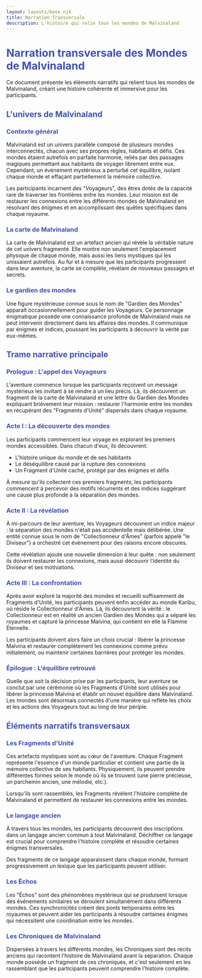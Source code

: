 ```yaml
---
layout: layouts/base.njk
title: Narration Transversale
description: L'histoire qui relie tous les mondes de Malvinaland
---
```


# Narration transversale des Mondes de Malvinaland

Ce document présente les éléments narratifs qui relient tous les mondes de Malvinaland, créant une histoire cohérente et immersive pour les participants.

## L'univers de Malvinaland

### Contexte général

Malvinaland est un univers parallèle composé de plusieurs mondes interconnectés, chacun avec ses propres règles, habitants et défis. Ces mondes étaient autrefois en parfaite harmonie, reliés par des passages magiques permettant aux habitants de voyager librement entre eux. Cependant, un événement mystérieux a perturbé cet équilibre, isolant chaque monde et effaçant partiellement la mémoire collective.

Les participants incarnent des "Voyageurs", des êtres dotés de la capacité rare de traverser les frontières entre les mondes. Leur mission est de restaurer les connexions entre les différents mondes de Malvinaland en résolvant des énigmes et en accomplissant des quêtes spécifiques dans chaque royaume.

### La carte de Malvinaland

La carte de Malvinaland est un artefact ancien qui révèle la véritable nature de cet univers fragmenté. Elle montre non seulement l'emplacement physique de chaque monde, mais aussi les liens mystiques qui les unissaient autrefois. Au fur et à mesure que les participants progressent dans leur aventure, la carte se complète, révélant de nouveaux passages et secrets.

### Le gardien des mondes

Une figure mystérieuse connue sous le nom de "Gardien des Mondes" apparaît occasionnellement pour guider les Voyageurs. Ce personnage énigmatique possède une connaissance profonde de Malvinaland mais ne peut intervenir directement dans les affaires des mondes. Il communique par énigmes et indices, poussant les participants à découvrir la vérité par eux-mêmes.

## Trame narrative principale

### Prologue : L'appel des Voyageurs

L'aventure commence lorsque les participants reçoivent un message mystérieux les invitant à se rendre à un lieu précis. Là, ils découvrent un fragment de la carte de Malvinaland et une lettre du Gardien des Mondes expliquant brièvement leur mission : restaurer l'harmonie entre les mondes en récupérant des "Fragments d'Unité" dispersés dans chaque royaume.

### Acte I : La découverte des mondes

Les participants commencent leur voyage en explorant les premiers mondes accessibles. Dans chacun d'eux, ils découvrent:
- L'histoire unique du monde et de ses habitants
- Le déséquilibre causé par la rupture des connexions
- Un Fragment d'Unité caché, protégé par des énigmes et défis

À mesure qu'ils collectent ces premiers fragments, les participants commencent à percevoir des motifs récurrents et des indices suggérant une cause plus profonde à la séparation des mondes.

### Acte II : La révélation

À mi-parcours de leur aventure, les Voyageurs découvrent un indice majeur : la séparation des mondes n'était pas accidentelle mais délibérée. Une entité connue sous le nom de "Collectionneur d'Âmes" (parfois appelé "le Diviseur") a orchestré cet événement pour des raisons encore obscures.

Cette révélation ajoute une nouvelle dimension à leur quête : non seulement ils doivent restaurer les connexions, mais aussi découvrir l'identité du Diviseur et ses motivations.

### Acte III : La confrontation

Après avoir exploré la majorité des mondes et recueilli suffisamment de Fragments d'Unité, les participants peuvent enfin accéder au monde Karibu, où réside le Collectionneur d'Âmes. Là, ils découvrent la vérité : le Collectionneur est en réalité un ancien Gardien des Mondes qui a séparé les royaumes et capturé la princesse Malvina, qui contient en elle la Flamme Éternelle.

Les participants doivent alors faire un choix crucial : libérer la princesse Malvina et restaurer complètement les connexions comme prévu initialement, ou maintenir certaines barrières pour protéger les mondes.

### Épilogue : L'équilibre retrouvé

Quelle que soit la décision prise par les participants, leur aventure se conclut par une cérémonie où les Fragments d'Unité sont utilisés pour libérer la princesse Malvina et établir un nouvel équilibre dans Malvinaland. Les mondes sont désormais connectés d'une manière qui reflète les choix et les actions des Voyageurs tout au long de leur périple.

## Éléments narratifs transversaux

### Les Fragments d'Unité

Ces artefacts mystiques sont au cœur de l'aventure. Chaque Fragment représente l'essence d'un monde particulier et contient une partie de la mémoire collective de ses habitants. Physiquement, ils peuvent prendre différentes formes selon le monde où ils se trouvent (une pierre précieuse, un parchemin ancien, une mélodie, etc.).

Lorsqu'ils sont rassemblés, les Fragments révèlent l'histoire complète de Malvinaland et permettent de restaurer les connexions entre les mondes.

### Le langage ancien

À travers tous les mondes, les participants découvrent des inscriptions dans un langage ancien commun à tout Malvinaland. Déchiffrer ce langage est crucial pour comprendre l'histoire complète et résoudre certaines énigmes transversales.

Des fragments de ce langage apparaissent dans chaque monde, formant progressivement un lexique que les participants peuvent utiliser.

### Les Échos

Les "Échos" sont des phénomènes mystérieux qui se produisent lorsque des événements similaires se déroulent simultanément dans différents mondes. Ces synchronicités créent des ponts temporaires entre les royaumes et peuvent aider les participants à résoudre certaines énigmes qui nécessitent une coordination entre les mondes.

### Les Chroniques de Malvinaland

Dispersées à travers les différents mondes, les Chroniques sont des récits anciens qui racontent l'histoire de Malvinaland avant la séparation. Chaque monde possède un fragment de ces chroniques, et c'est seulement en les rassemblant que les participants peuvent comprendre l'histoire complète.

<style>
  h1, h2, h3 {
    color: #3f51b5;
  }
  
  .fragment-unite {
    background-color: #f5f5f5;
    border-left: 4px solid #3f51b5;
    padding: 1rem;
    margin: 1rem 0;
    border-radius: 0 4px 4px 0;
  }
</style>